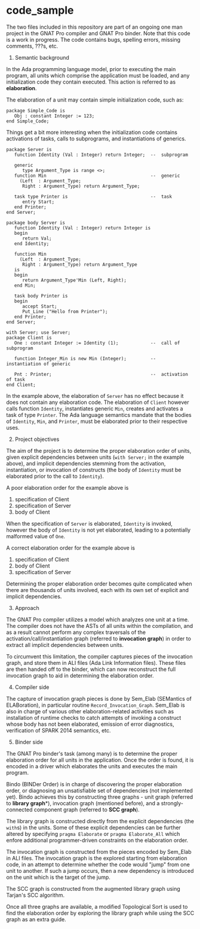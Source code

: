 # code_sample

The two files included in this repository are part of an ongoing one man project in the GNAT Pro compiler and GNAT Pro binder.
Note that this code is a work in progress. The code contains bugs, spelling errors, missing comments, ???s, etc.

1. Semantic background

In the Ada programming language model, prior to executing the main program, all units which comprise the application must be loaded,
and any initialization code they contain executed. This action is referred to as **elaboration**.

The elaboration of a unit may contain simple initialization code, such as:
   ```
   package Simple_Code is
      Obj : constant Integer := 123;
   end Simple_Code;
   ```
Things get a bit more interesting when the initialization code contains activations of tasks, calls to subprograms, and instantiations
of generics.
   ```
   package Server is
      function Identity (Val : Integer) return Integer;  --  subprogram
      
      generic
         type Argument_Type is range <>;
      function Min                                       --  generic
        (Left  : Argument_Type;
         Right : Argument_Type) return Argument_Type;
      
      task type Printer is                               --  task
         entry Start;
      end Printer;
   end Server;
   
   package body Server is
      function Identity (Val : Integer) return Integer is
      begin
         return Val;
      end Identity;

      function Min
        (Left  : Argument_Type;
         Right : Argument_Type) return Argument_Type
      is
      begin
         return Argument_Type'Min (Left, Right);
      end Min;
      
      task body Printer is
      begin
         accept Start;
         Put_Line ("Hello from Printer");
      end Printer;
   end Server;
   
   with Server; use Server;
   package Client is
      One : constant Integer := Identity (1);            --  call of subprogram
      
      function Integer_Min is new Min (Integer);         --  instantiation of generic
      
      Pnt : Printer;                                     --  activation of task
   end Client;
   ```
In the example above, the elaboration of `Server` has no effect because it does not contain any elaboration code. The elaboration of
`Client` however calls function `Identity`, instantiates generic `Min`, creates and activates a task of type `Printer`. The Ada language
semantics mandate that the bodies of `Identity`, `Min`, and `Printer`, must be elaborated prior to their respective uses.

2. Project objectives

The aim of the project is to determine the proper elaboration order of units, given explicit dependencies between units (`with Server;`
in the example above), and implicit dependencies stemming from the activation, instantiation, or invocation of constructs (the body of
`Identity` must be elaborated prior to the call to `Identity`).

A poor elaboration order for the example above is

   1. specification of Client
   2. specification of Server
   3. body of Client

When the specification of `Server` is elaborated, `Identity` is invoked, however the body of `Identity` is not yet elaborated, leading
to a potentially malformed value of `One`.

A correct elaboration order for the example above is

   1. specification of Client
   2. body of Client
   3. specification of Server

Determining the proper elaboration order becomes quite complicated when there are thousands of units involved, each with its own set of
explicit and implicit dependencies.

3. Approach

The GNAT Pro compiler utilizes a model which analyzes one unit at a time. The compiler does not have the ASTs of all units within the
compilation, and as a result cannot perform any complex traversals of the activation/call/instantiation graph (referred to **invocation
graph**) in order to extract all implicit dependencies between units.

To circumvent this limitation, the compiler captures pieces of the invocation graph, and store them in ALI files (Ada Link Information
files). These files are then handed off to the binder, which can now reconstruct the full invocation graph to aid in determining the
elaboration order.

4. Compiler side

The capture of invocation graph pieces is done by Sem_Elab (SEMantics of ELABoration), in particular routine `Record_Invocation_Graph`.
Sem_Elab is also in charge of various other elaboration-related activities such as installation of runtime checks to catch attempts of
invoking a construct whose body has not been elaborated, emission of error diagnostics, verification of SPARK 2014 semantics, etc.

5. Binder side

The GNAT Pro binder's task (among many) is to determine the proper elaboration order for all units in the application. Once the order is
found, it is encoded in a driver which elaborates the units and executes the main program.

Bindo (BINDer Order) is in charge of discovering the proper elaboration order, or diagnosing an unsatisfiable set of dependencies (not
implemented yet). Bindo achieves this by constructing three graphs - unit graph (referred to **library graph***), invocation graph
(mentioned before), and a strongly-connected component graph (referred to **SCC graph**).

The library graph is constructed directly from the explicit dependencies (the `with`s) in the units. Some of these explicit dependencies
can be further altered by specifying `pragma Elaborate` or `pragma Elaborate_All` which enfore additional programmer-driven constraints
on the elaboration order.

The invocation graph is constructed from the pieces encoded by Sem_Elab in ALI files. The invocation graph is the explored starting from
elaboration code, in an attempt to determine whether the code would "jump" from one unit to another. If such a jump occurs, then a new
dependency is introduced on the unit which is the target of the jump.

The SCC graph is constructed from the augmented library graph using Tarjan's SCC algorithm.

Once all three graphs are available, a modified Topological Sort is used to find the elaboration order by exploring the library graph
while using the SCC graph as an extra guide.
